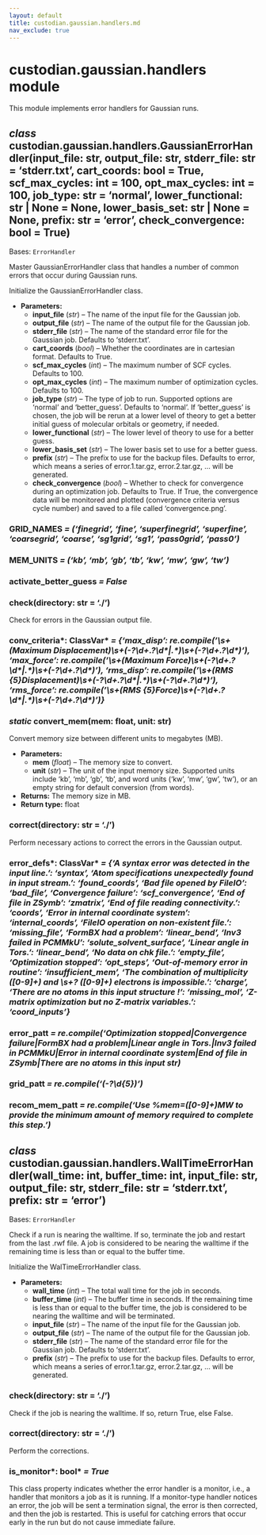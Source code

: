 ```yaml
---
layout: default
title: custodian.gaussian.handlers.md
nav_exclude: true
---
```


# custodian.gaussian.handlers module

This module implements error handlers for Gaussian runs.

## *class* custodian.gaussian.handlers.GaussianErrorHandler(input_file: str, output_file: str, stderr_file: str = ‘stderr.txt’, cart_coords: bool = True, scf_max_cycles: int = 100, opt_max_cycles: int = 100, job_type: str = ‘normal’, lower_functional: str | None = None, lower_basis_set: str | None = None, prefix: str = ‘error’, check_convergence: bool = True)

Bases: `ErrorHandler`

Master GaussianErrorHandler class that handles a number of common errors that occur
during Gaussian runs.

Initialize the GaussianErrorHandler class.

* **Parameters:**
  * **input_file** (*str*) – The name of the input file for the Gaussian job.
  * **output_file** (*str*) – The name of the output file for the Gaussian job.
  * **stderr_file** (*str*) – The name of the standard error file for the Gaussian job.
    Defaults to ‘stderr.txt’.
  * **cart_coords** (*bool*) – Whether the coordinates are in cartesian format.
    Defaults to True.
  * **scf_max_cycles** (*int*) – The maximum number of SCF cycles. Defaults to 100.
  * **opt_max_cycles** (*int*) – The maximum number of optimization cycles. Defaults to
    100.
  * **job_type** (*str*) – The type of job to run. Supported options are ‘normal’ and
    ‘better_guess’. Defaults to ‘normal’. If ‘better_guess’ is chosen, the
    job will be rerun at a lower level of theory to get a better initial
    guess of molecular orbitals or geometry, if needed.
  * **lower_functional** (*str*) – The lower level of theory to use for a better guess.
  * **lower_basis_set** (*str*) – The lower basis set to use for a better guess.
  * **prefix** (*str*) – The prefix to use for the backup files. Defaults to error,
    which means a series of error.1.tar.gz, error.2.tar.gz, … will be
    generated.
  * **check_convergence** (*bool*) – Whether to check for convergence during an
    optimization job. Defaults to True. If True, the convergence data will
    be monitored and plotted (convergence criteria versus cycle number) and
    saved to a file called ‘convergence.png’.

### GRID_NAMES   *= (‘finegrid’, ‘fine’, ‘superfinegrid’, ‘superfine’, ‘coarsegrid’, ‘coarse’, ‘sg1grid’, ‘sg1’, ‘pass0grid’, ‘pass0’)*

### MEM_UNITS   *= (‘kb’, ‘mb’, ‘gb’, ‘tb’, ‘kw’, ‘mw’, ‘gw’, ‘tw’)*

### activate_better_guess   *= False*

### check(directory: str = ‘./’)

Check for errors in the Gaussian output file.

### conv_criteria\*: ClassVar\*   *= {‘max_disp’: re.compile(’\\s+(Maximum Displacement)\\s+(-?\\d+.?\\d\*|.\*)\\s+(-?\\d+.?\\d\*)’), ‘max_force’: re.compile(’\\s+(Maximum Force)\\s+(-?\\d+.?\\d\*|.\*)\\s+(-?\\d+.?\\d\*)’), ‘rms_disp’: re.compile(’\\s+(RMS {5}Displacement)\\s+(-?\\d+.?\\d\*|.\*)\\s+(-?\\d+.?\\d\*)’), ‘rms_force’: re.compile(’\\s+(RMS {5}Force)\\s+(-?\\d+.?\\d\*|.\*)\\s+(-?\\d+.?\\d\*)’)}*

### *static* convert_mem(mem: float, unit: str)

Convert memory size between different units to megabytes (MB).

* **Parameters:**
  * **mem** (*float*) – The memory size to convert.
  * **unit** (*str*) – The unit of the input memory size. Supported units include
    ‘kb’, ‘mb’, ‘gb’, ‘tb’, and word units (‘kw’, ‘mw’, ‘gw’, ‘tw’), or an
    empty string for default conversion (from words).
* **Returns:**
  The memory size in MB.
* **Return type:**
  float

### correct(directory: str = ‘./’)

Perform necessary actions to correct the errors in the Gaussian output.

### error_defs\*: ClassVar\*   *= {‘A syntax error was detected in the input line.’: ‘syntax’, ‘Atom specifications unexpectedly found in input stream.’: ‘found_coords’, ‘Bad file opened by FileIO’: ‘bad_file’, ‘Convergence failure’: ‘scf_convergence’, ‘End of file in ZSymb’: ‘zmatrix’, ‘End of file reading connectivity.’: ‘coords’, ‘Error in internal coordinate system’: ‘internal_coords’, ‘FileIO operation on non-existent file.’: ‘missing_file’, ‘FormBX had a problem’: ‘linear_bend’, ‘Inv3 failed in PCMMkU’: ‘solute_solvent_surface’, ‘Linear angle in Tors.’: ‘linear_bend’, ‘No data on chk file.’: ‘empty_file’, ‘Optimization stopped’: ‘opt_steps’, ‘Out-of-memory error in routine’: ‘insufficient_mem’, ‘The combination of multiplicity ([0-9]+) and \\s+? ([0-9]+) electrons is impossible.’: ‘charge’, ‘There are no atoms in this input structure !’: ‘missing_mol’, ‘Z-matrix optimization but no Z-matrix variables.’: ‘coord_inputs’}*

### error_patt   *= re.compile(‘Optimization stopped|Convergence failure|FormBX had a problem|Linear angle in Tors.|Inv3 failed in PCMMkU|Error in internal coordinate system|End of file in ZSymb|There are no atoms in this input str)*

### grid_patt   *= re.compile(‘(-?\\d{5})’)*

### recom_mem_patt   *= re.compile(‘Use %mem=([0-9]+)MW to provide the minimum amount of memory required to complete this step.’)*

## *class* custodian.gaussian.handlers.WallTimeErrorHandler(wall_time: int, buffer_time: int, input_file: str, output_file: str, stderr_file: str = ‘stderr.txt’, prefix: str = ‘error’)

Bases: `ErrorHandler`

Check if a run is nearing the walltime. If so, terminate the job and restart from
the last .rwf file. A job is considered to be nearing the walltime if the remaining
time is less than or equal to the buffer time.

Initialize the WalTimeErrorHandler class.

* **Parameters:**
  * **wall_time** (*int*) – The total wall time for the job in seconds.
  * **buffer_time** (*int*) – The buffer time in seconds. If the remaining time is less
    than or equal to the buffer time, the job is considered to be nearing the
    walltime and will be terminated.
  * **input_file** (*str*) – The name of the input file for the Gaussian job.
  * **output_file** (*str*) – The name of the output file for the Gaussian job.
  * **stderr_file** (*str*) – The name of the standard error file for the Gaussian job.
    Defaults to ‘stderr.txt’.
  * **prefix** (*str*) – The prefix to use for the backup files. Defaults to error,
    which means a series of error.1.tar.gz, error.2.tar.gz, … will be
    generated.

### check(directory: str = ‘./’)

Check if the job is nearing the walltime. If so, return True, else False.

### correct(directory: str = ‘./’)

Perform the corrections.

### is_monitor\*: bool\*   *= True*

This class property indicates whether the error handler is a monitor,
i.e., a handler that monitors a job as it is running. If a
monitor-type handler notices an error, the job will be sent a
termination signal, the error is then corrected,
and then the job is restarted. This is useful for catching errors
that occur early in the run but do not cause immediate failure.